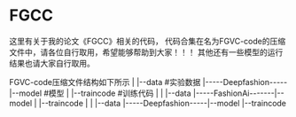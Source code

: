 # FGCC

这里有关于我的论文《FGCC》相关的代码， 代码合集在名为FGVC-code的压缩文件中，请各位自行取用，希望能够帮助到大家！！！ 其他还有一些模型的运行结果也请大家自行取用。

FGVC-code压缩文件结构如下所示
|                     |--data  #实验数据
|-----Deepfashion-----|--model #模型
|                     |--traincode #训练代码
|
|                     |--data 
|-----FashionAi-------|--model 
|                     |--traincode
|
|                     |--data
|-----Deepfashion-----|--model
                      |--traincode

